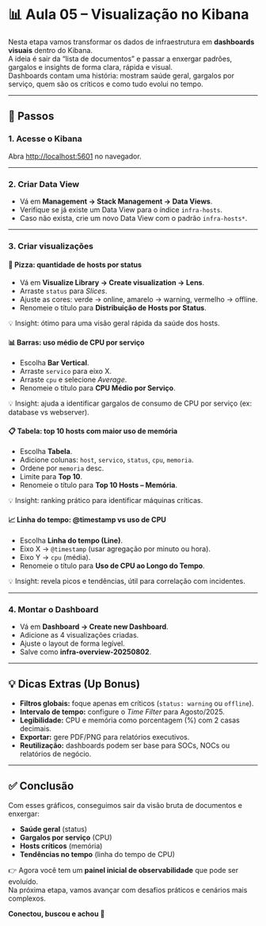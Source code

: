 # 📊 Aula 05 – Visualização no Kibana

Nesta etapa vamos transformar os dados de infraestrutura em **dashboards visuais** dentro do Kibana.  
A ideia é sair da “lista de documentos” e passar a enxergar padrões, gargalos e insights de forma clara, rápida e visual.  
Dashboards contam uma história: mostram saúde geral, gargalos por serviço, quem são os críticos e como tudo evolui no tempo.

---

## 🚀 Passos

### 1. Acesse o Kibana
Abra [http://localhost:5601](http://localhost:5601) no navegador.

---

### 2. Criar Data View
- Vá em **Management → Stack Management → Data Views**.  
- Verifique se já existe um Data View para o índice `infra-hosts`.  
- Caso não exista, crie um novo Data View com o padrão `infra-hosts*`.  

---

### 3. Criar visualizações

#### 🥧 Pizza: quantidade de hosts por status
- Vá em **Visualize Library → Create visualization → Lens**.  
- Arraste `status` para *Slices*.  
- Ajuste as cores: verde → online, amarelo → warning, vermelho → offline.  
- Renomeie o título para **Distribuição de Hosts por Status**.  

💡 Insight: ótimo para uma visão geral rápida da saúde dos hosts.

#### 📊 Barras: uso médio de CPU por serviço
- Escolha **Bar Vertical**.  
- Arraste `servico` para eixo X.  
- Arraste `cpu` e selecione *Average*.  
- Renomeie o título para **CPU Médio por Serviço**.  

💡 Insight: ajuda a identificar gargalos de consumo de CPU por serviço (ex: database vs webserver).

#### 📋 Tabela: top 10 hosts com maior uso de memória
- Escolha **Tabela**.  
- Adicione colunas: `host`, `servico`, `status`, `cpu`, `memoria`.  
- Ordene por `memoria` desc.  
- Limite para **Top 10**.  
- Renomeie o título para **Top 10 Hosts – Memória**.  

💡 Insight: ranking prático para identificar máquinas críticas.

#### 📈 Linha do tempo: @timestamp vs uso de CPU
- Escolha **Linha do tempo (Line)**.  
- Eixo X → `@timestamp` (usar agregação por minuto ou hora).  
- Eixo Y → `cpu` (média).  
- Renomeie o título para **Uso de CPU ao Longo do Tempo**.  

💡 Insight: revela picos e tendências, útil para correlação com incidentes.

---

### 4. Montar o Dashboard
- Vá em **Dashboard → Create new Dashboard**.  
- Adicione as 4 visualizações criadas.  
- Ajuste o layout de forma legível.  
- Salve como **infra-overview-20250802**.  

---

## 💡 Dicas Extras (Up Bonus)

- **Filtros globais:** foque apenas em críticos (`status: warning` ou `offline`).  
- **Intervalo de tempo:** configure o *Time Filter* para Agosto/2025.  
- **Legibilidade:** CPU e memória como porcentagem (%) com 2 casas decimais.  
- **Exportar:** gere PDF/PNG para relatórios executivos.  
- **Reutilização:** dashboards podem ser base para SOCs, NOCs ou relatórios de negócio.

---

## ✅ Conclusão

Com esses gráficos, conseguimos sair da visão bruta de documentos e enxergar:  
- **Saúde geral** (status)  
- **Gargalos por serviço** (CPU)  
- **Hosts críticos** (memória)  
- **Tendências no tempo** (linha do tempo de CPU)  

👉 Agora você tem um **painel inicial de observabilidade** que pode ser evoluído.  
Na próxima etapa, vamos avançar com desafios práticos e cenários mais complexos.

**Conectou, buscou e achou 🚀**
